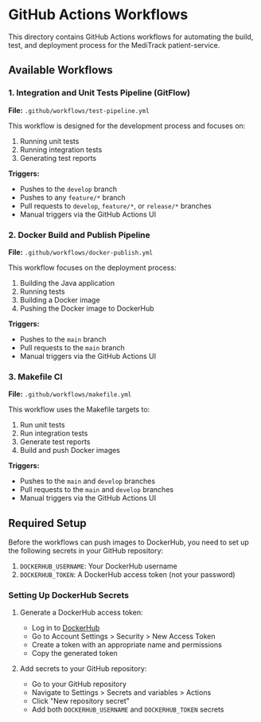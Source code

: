 # GitHub Actions Workflows

This directory contains GitHub Actions workflows for automating the build, test, and deployment process for the MediTrack patient-service.

## Available Workflows

### 1. Integration and Unit Tests Pipeline (GitFlow)

**File:** `.github/workflows/test-pipeline.yml`

This workflow is designed for the development process and focuses on:
1. Running unit tests
2. Running integration tests
3. Generating test reports

**Triggers:**
- Pushes to the `develop` branch
- Pushes to any `feature/*` branch
- Pull requests to `develop`, `feature/*`, or `release/*` branches
- Manual triggers via the GitHub Actions UI

### 2. Docker Build and Publish Pipeline

**File:** `.github/workflows/docker-publish.yml`

This workflow focuses on the deployment process:
1. Building the Java application
2. Running tests
3. Building a Docker image
4. Pushing the Docker image to DockerHub

**Triggers:**
- Pushes to the `main` branch
- Pull requests to the `main` branch
- Manual triggers via the GitHub Actions UI

### 3. Makefile CI

**File:** `.github/workflows/makefile.yml`

This workflow uses the Makefile targets to:
1. Run unit tests
2. Run integration tests
3. Generate test reports
4. Build and push Docker images

**Triggers:**
- Pushes to the `main` and `develop` branches
- Pull requests to the `main` and `develop` branches
- Manual triggers via the GitHub Actions UI

## Required Setup

Before the workflows can push images to DockerHub, you need to set up the following secrets in your GitHub repository:

1. `DOCKERHUB_USERNAME`: Your DockerHub username
2. `DOCKERHUB_TOKEN`: A DockerHub access token (not your password)

### Setting Up DockerHub Secrets

1. Generate a DockerHub access token:
   - Log in to [DockerHub](https://hub.docker.com/)
   - Go to Account Settings > Security > New Access Token
   - Create a token with an appropriate name and permissions
   - Copy the generated token

2. Add secrets to your GitHub repository:
   - Go to your GitHub repository
   - Navigate to Settings > Secrets and variables > Actions
   - Click "New repository secret"
   - Add both `DOCKERHUB_USERNAME` and `DOCKERHUB_TOKEN` secrets